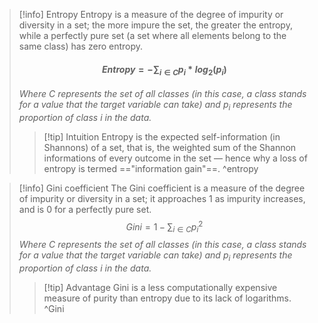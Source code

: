 
> [!info] Entropy
> Entropy is a measure of the degree of impurity or diversity in a set; the more impure the set, the greater the entropy, while a perfectly pure set (a set where all elements belong to the same class) has zero entropy.
> #### $$Entropy = -\sum_{i\in C}p_i*log_2(p_i)$$
> *Where $C$ represents the set of all classes (in this case, a class stands for a value that the target variable can take) and $p_i$ represents the proportion of class $i$ in the data.*
> 
> >[!tip] Intuition
> >Entropy is the expected self-information (in Shannons) of a set, that is, the weighted sum of the Shannon informations of every outcome in the set — hence why a loss of entropy is termed =="information gain"==. ^entropy

>[!info] Gini coefficient
>The Gini coefficient is a measure of the degree of impurity or diversity in a set; it approaches 1 as impurity increases, and is 0 for a perfectly pure set.
>$$Gini = 1- \sum_{i\in C} {p_i}^2$$
>*Where $C$ represents the set of all classes (in this case, a class stands for a value that the target variable can take) and $p_i$ represents the proportion of class $i$ in the data.*
>
>>[!tip] Advantage
>> Gini is a less computationally expensive measure of purity than entropy due to its lack of logarithms. ^Gini